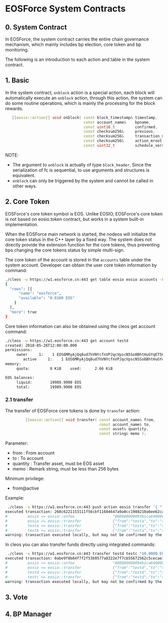 # EOSForce System Contracts

## 0. System Contract

In EOSForce, the system contract carries the entire chain governance mechanism, which mainly includes bp election, core token and bp monitoring.

The following is an introduction to each action and table in the system contract.

## 1. Basic

In the system contract, `onblock` action is a special action, each block will automatically execute an `onblock` action, through this action, the system can do some routine operations, which is mainly the processing for the block rewards.

```cpp
   [[eosio::action]] void onblock( const block_timestamp& timestamp,
                                   const account_name&    bpname,
                                   const uint16_t         confirmed,
                                   const checksum256&     previous,
                                   const checksum256&     transaction_mroot,
                                   const checksum256&     action_mroot,
                                   const uint32_t         schedule_version );
```

NOTE:

- The argument to `onblock` is actually of type `block_header`. Since the serialization of fc is sequential, to use arguments and structures is equivalent.
- `onblock` can only be triggered by the system and cannot be called in other ways.

## 2. Core Token

EOSForce's core token symbol is EOS. Unlike EOSIO, EOSForce's core token is not based on eosio.token contract, but works in a system built-in implementation.

When the EOSForce main network is started, the nodeos will initialize the core token status in the C++ layer by a fixed way. The system does not directly provide the extension function for the core tokens, thus preventing bps changing the core tokens status by simple multi-sign.

The core token of the account is stored in the `accounts` table under the system account. Developer can obtain the user core token information by command:

```bash
./cleos -u https://w1.eosforce.cn:443 get table eosio eosio accounts -L eosforce -l 1
{
  "rows": [{
      "name": "eosforce",
      "available": "0.0100 EOS"
    }
  ],
  "more": true
}
```

Core token information can also be obtained using the cleos get account command:

```bash
./cleos -u https://w1.eosforce.cn:443 get account testd
created: 2018-05-28T12:00:00.000
permissions:
     owner     1:    1 EOS6MRyAjQq8ud7hVNYcfnVPJqcVpscN5So8BhtHuGYqET5GDW5CV
        active     1:    1 EOS6MRyAjQq8ud7hVNYcfnVPJqcVpscN5So8BhtHuGYqET5GDW5CV
memory:
     quota:         8 KiB    used:      2.66 KiB

EOS balances:
     liquid:        19989.9900 EOS
     total:         19989.9900 EOS
```

### 2.1 transfer

The transfer of EOSForce core tokens is done by `transfer` action:

```cpp
         [[eosio::action]] void transfer( const account_name& from,
                                          const account_name& to,
                                          const asset& quantity,
                                          const string& memo );
```

Parameter:

- from : From account
- to : To account
- quantity : Transfer asset, must be EOS asset
- memo : Remark string, must be less than 256 bytes

Minimum privilege:

- from@active

Example:

```bash
 ./cleos -u https://w1.eosforce.cn:443 push action eosio transfer '{ "from":"testa", "to":"testb", "quantity":"1000.0000 EOS", "memo":"memo to trx" }' -p testa
executed transaction: 268c6221153111f56cbf11684647a9a0cc1988210a6ee62ca35851421aaee02d  152 bytes  214 us
#         eosio <= eosio::onfee                 "000000000093b1ca640000000000000004454f53000000000000000000000000"
#         eosio <= eosio::transfer              {"from":"testa","to":"testb","quantity":"1000.0000 EOS","memo":"memo to trx"}
#         testa <= eosio::transfer              {"from":"testa","to":"testb","quantity":"1000.0000 EOS","memo":"memo to trx"}
#         testb <= eosio::transfer              {"from":"testa","to":"testb","quantity":"1000.0000 EOS","memo":"memo to trx"}
warning: transaction executed locally, but may not be confirmed by the network yet         ]
```

In cleos you can also transfer funds directly using integrated commands:

```bash
 ./cleos -u https://w1.eosforce.cn:443 transfer testd testc "10.0000 EOS" "memos"
executed transaction: 0abe9f8b84f7f2f53b9577a8322e7f7cb55672562c5cecae163935b6e6724d46  152 bytes  264 us
#         eosio <= eosio::onfee                 "000000008094b1ca640000000000000004454f53000000000000000000000000"
#         eosio <= eosio::transfer              {"from":"testd","to":"testc","quantity":"10.0000 EOS","memo":"memos"}
#         testd <= eosio::transfer              {"from":"testd","to":"testc","quantity":"10.0000 EOS","memo":"memos"}
#         testc <= eosio::transfer              {"from":"testd","to":"testc","quantity":"10.0000 EOS","memo":"memos"}
warning: transaction executed locally, but may not be confirmed by the network yet         ]
```

## 3. Vote

## 4. BP Manager
